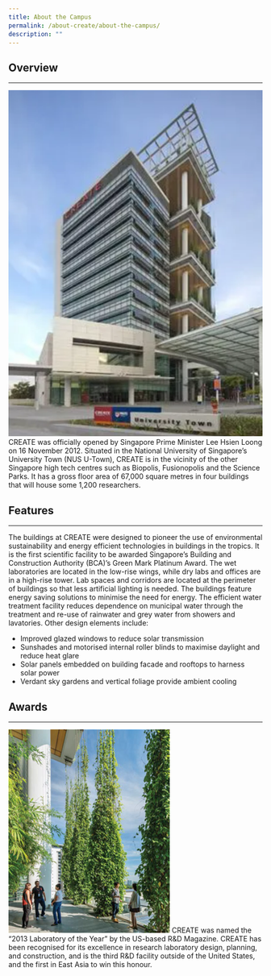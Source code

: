 ```yaml
---
title: About the Campus
permalink: /about-create/about-the-campus/
description: ""
---
```




## Overview
--------
![](/images/About%20Create/Createcampus.png)
CREATE was officially opened by Singapore Prime Minister Lee Hsien Loong on 16 November 2012. Situated in the National University of Singapore’s University Town (NUS U-Town), CREATE is in the vicinity of the other Singapore high tech centres such as Biopolis, Fusionopolis and the Science Parks. It has a gross floor area of 67,000 square metres in four buildings that will house some 1,200 researchers.

## Features
--------

The buildings at CREATE were designed to pioneer the use of environmental sustainability and energy efficient technologies in buildings in the tropics. It is the first scientific facility to be awarded Singapore’s Building and Construction Authority (BCA)’s Green Mark Platinum Award. The wet laboratories are located in the low-rise wings, while dry labs and offices are in a high-rise tower. Lab spaces and corridors are located at the perimeter of buildings so that less artificial lighting is needed. The buildings feature energy saving solutions to minimise the need for energy. The efficient water treatment facility reduces dependence on municipal water through the treatment and re-use of rainwater and grey water from showers and lavatories. Other design elements include:

*   Improved glazed windows to reduce solar transmission
*   Sunshades and motorised internal roller blinds to maximise daylight and reduce heat glare
*   Solar panels embedded on building facade and rooftops to harness solar power
*   Verdant sky gardens and vertical foliage provide ambient cooling

## Awards
------
![](/images/sky-garden.png)
CREATE was named the “2013 Laboratory of the Year” by the US-based R&D Magazine. CREATE has been recognised for its excellence in research laboratory design, planning, and construction, and is the third R&D facility outside of the United States, and the first in East Asia to win this honour.